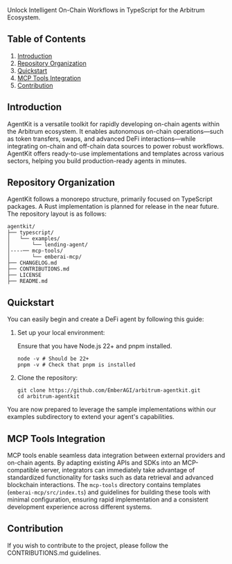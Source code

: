 Unlock Intelligent On-Chain Workflows in TypeScript for the Arbitrum Ecosystem.

## Table of Contents

1.  [Introduction](#introduction)
2.  [Repository Organization](#repository-organization)
3.  [Quickstart](#quickstart)
4.  [MCP Tools Integration](#mcp-tools-integration)
5.  [Contribution](#contribution)

## Introduction

AgentKit is a versatile toolkit for rapidly developing on-chain agents within the Arbitrum ecosystem. It enables autonomous on-chain operations—such as token transfers, swaps, and advanced DeFi interactions—while integrating on-chain and off-chain data sources to power robust workflows. AgentKit offers ready-to-use implementations and templates across various sectors, helping you build production-ready agents in minutes.

## Repository Organization

AgentKit follows a monorepo structure, primarily focused on TypeScript packages. A Rust implementation is planned for release in the near future. The repository layout is as follows:

```
agentkit/
├── typescript/
│   └── examples/
│       └── lending-agent/
│----── mcp-tools/
│       └── emberai-mcp/
├── CHANGELOG.md
├── CONTRIBUTIONS.md
├── LICENSE
├── README.md
```

## Quickstart

You can easily begin and create a DeFi agent by following this guide:

1. Set up your local environment: 

    Ensure that you have Node.js 22+ and pnpm installed.
    ```
    node -v # Should be 22+
    pnpm -v # Check that pnpm is installed
    ```

2. Clone the repository:
    ```
    git clone https://github.com/EmberAGI/arbitrum-agentkit.git
    cd arbitrum-agentkit
    ```

You are now prepared to leverage the sample implementations within our examples subdirectory to extend your agent's capabilities.

## MCP Tools Integration

MCP tools enable seamless data integration between external providers and on-chain agents. By adapting existing APIs and SDKs into an MCP-compatible server, integrators can immediately take advantage of standardized functionality for tasks such as data retrieval and advanced blockchain interactions. The `mcp-tools` directory contains templates (`emberai-mcp/src/index.ts`) and guidelines for building these tools with minimal configuration, ensuring rapid implementation and a consistent development experience across different systems.

## Contribution

If you wish to contribute to the project, please follow the CONTRIBUTIONS.md guidelines.
